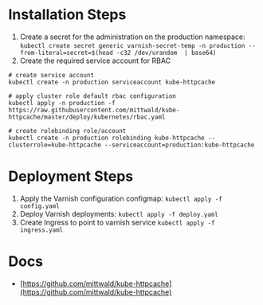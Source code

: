 
# Installation Steps

1. Create a secret for the administration on the production namespace: `kubectl create secret generic varnish-secret-temp -n production --from-literal=secret=$(head -c32 /dev/urandom  | base64)`
2. Create the required service account for RBAC
```
# create service account
kubectl create -n production serviceaccount kube-httpcache

# apply cluster role default rbac configuration
kubectl apply -n production -f https://raw.githubusercontent.com/mittwald/kube-httpcache/master/deploy/kubernetes/rbac.yaml

# create rolebinding role/account
kubectl create -n production rolebinding kube-httpcache --clusterrole=kube-httpcache --serviceaccount=production:kube-httpcache
```

# Deployment Steps

1. Apply the Varnish configuration configmap: `kubectl apply -f config.yaml`
2. Deploy Varnish deployments: `kubectl apply -f deploy.yaml`
3. Create Ingress to point to varnish service `kubectl apply -f ingress.yaml`

# Docs

- [https://github.com/mittwald/kube-httpcache](https://github.com/mittwald/kube-httpcache)
